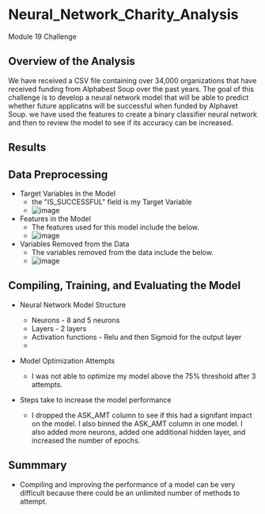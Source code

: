# Neural_Network_Charity_Analysis
Module 19 Challenge

## Overview of the Analysis

We have received a CSV file containing over 34,000 organizations that have received funding from Alphabest Soup over the past years. The goal of this challenge is to develop a neural network model that will be able to predict whether future applicatns will be successful when funded by Alphavet Soup. we have used the features to create a binary classifier neural network and then to review the model to see if its accuracy can be increased. 


## Results

## Data Preprocessing
  - Target Variables in the Model
    - the "IS_SUCCESSFUL"  field is my Target Variable
    - ![image](https://user-images.githubusercontent.com/84824391/140678015-8dee823d-be19-49d7-8be0-53577c638465.png)
  - Features in the Model
    - The features used for this model include the below. 
    - ![image](https://user-images.githubusercontent.com/84824391/140678127-8f663d8c-5e62-4da4-9a94-5d9e3a2ec73a.png)
  - Variables Removed from the Data
    - The variables removed from the data include the below. 
    -  ![image](https://user-images.githubusercontent.com/84824391/140678268-c3d56e22-a90b-4c69-a76a-4e00bd42166a.png)

## Compiling, Training, and Evaluating the Model

  - Neural Network Model Structure
    - Neurons - 8 and 5 neurons 
    - Layers - 2 layers
    - Activation functions - Relu and then Sigmoid for the output layer
    - 
  - Model Optimization Attempts
    - I was not able to optimize my model above the 75% threshold after 3 attempts. 

  - Steps take to increase the model performance
    - I dropped the ASK_AMT column to see if this had a signifant impact on the model. I also binned the ASK_AMT column in one model. I also added more neurons, 
      added one additional hidden layer, and increased the number of epochs.   

## Summmary

  - Compiling and improving the performance of a model can be very difficult because there could be an unlimited number of methods to attempt.
